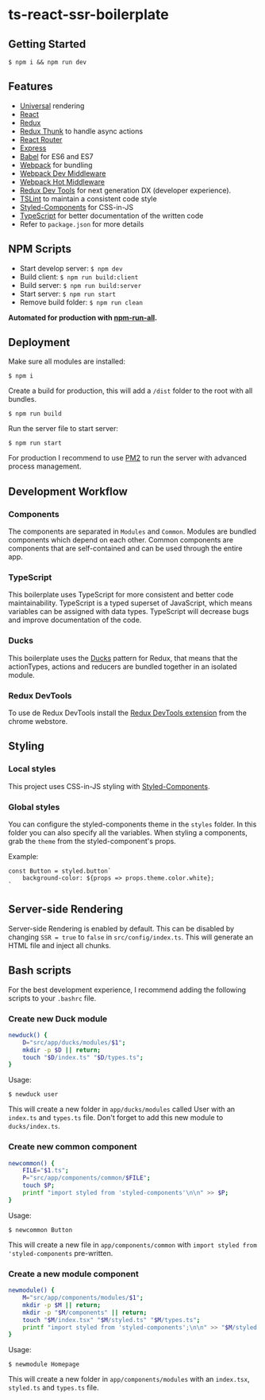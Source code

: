 # ts-react-ssr-boilerplate

## Getting Started

```
$ npm i && npm run dev
```

## Features
* [Universal](https://medium.com/@mjackson/universal-javascript-4761051b7ae9) rendering
* [React](https://github.com/facebook/react)
* [Redux](https://github.com/rackt/redux)
* [Redux Thunk](https://github.com/gaearon/redux-thunk) to handle async actions
* [React Router](https://github.com/rackt/react-router)
* [Express](http://expressjs.com)
* [Babel](http://babeljs.io) for ES6 and ES7
* [Webpack](http://webpack.github.io) for bundling
* [Webpack Dev Middleware](http://webpack.github.io/docs/webpack-dev-middleware.html)
* [Webpack Hot Middleware](https://github.com/glenjamin/webpack-hot-middleware)
* [Redux Dev Tools](https://github.com/gaearon/redux-devtools) for next generation DX (developer experience).
* [TSLint](https://palantir.github.io/tslint/) to maintain a consistent code style
* [Styled-Components](https://github.com/styled-components/styled-components/) for CSS-in-JS
* [TypeScript](https://github.com/Microsoft/TypeScript) for better documentation of the written code
* Refer to `package.json` for more details

## NPM Scripts
* Start develop server: `$ npm dev`
* Build client: `$ npm run build:client`
* Build server: `$ npm run build:server`
* Start server: `$ npm run start`
* Remove build folder: `$ npm run clean`

**Automated for production with [npm-run-all](https://github.com/mysticatea/npm-run-all).**

## Deployment
Make sure all modules are installed:  
```
$ npm i
```

Create a build for production, this will add a `/dist` folder to the root with all bundles.  
```
$ npm run build
```

Run the server file to start server:
```
$ npm run start
```

For production I recommend to use [PM2](http://pm2.keymetrics.io/) to run the server with advanced process management.

## Development Workflow
### Components
The components are separated in `Modules` and `Common`. Modules are bundled components which depend on each other. Common components are components that are self-contained and can be used through the entire app.

### TypeScript
This boilerplate uses TypeScript for more consistent and better code maintainability. TypeScript is a typed superset of JavaScript, which means variables can be assigned with data types. TypeScript will decrease bugs and improve documentation of the code.

### Ducks
This boilerplate uses the [Ducks](https://github.com/erikras/ducks-modular-redux) pattern for Redux, that means that the actionTypes, actions and reducers are bundled together in an isolated module.

### Redux DevTools
To use de Redux DevTools install the [Redux DevTools extension](https://chrome.google.com/webstore/detail/redux-devtools/lmhkpmbekcpmknklioeibfkpmmfibljd) from the chrome webstore.

## Styling
### Local styles
This project uses CSS-in-JS styling with [Styled-Components](https://github.com/styled-components/styled-components/).

### Global styles
You can configure the styled-components theme in the `styles` folder. In this folder you can also specify all the variables. When styling a components, grab the `theme` from the styled-component's props.

Example:
```
const Button = styled.button`
    background-color: ${props => props.theme.color.white};
`
```

## Server-side Rendering
Server-side Rendering is enabled by default. This can be disabled by changing `SSR = true` to `false` in `src/config/index.ts`. This will generate an HTML file and inject all chunks.

## Bash scripts
For the best development experience, I recommend adding the following scripts to your `.bashrc` file.

### Create new Duck module
```bash
newduck() {
    D="src/app/ducks/modules/$1";
    mkdir -p $D || return;
    touch "$D/index.ts" "$D/types.ts";
}
```
Usage:
```
$ newduck user
```
This will create a new folder in `app/ducks/modules` called User with an `index.ts` and `types.ts` file.
Don't forget to add this new module to `ducks/index.ts`.

### Create new common component
```bash
newcommon() {
    FILE="$1.ts";
    P="src/app/components/common/$FILE";
    touch $P;
    printf "import styled from 'styled-components'\n\n" >> $P;
}
```
Usage:
```
$ newcommon Button
```
This will create a new file in `app/components/common` with `import styled from 'styled-components` pre-written.

### Create a new module component
```bash
newmodule() {
    M="src/app/components/modules/$1";
    mkdir -p $M || return;
    mkdir -p "$M/components" || return;
    touch "$M/index.tsx" "$M/styled.ts" "$M/types.ts";
    printf "import styled from 'styled-components';\n\n" >> "$M/styled.ts";
}
```
Usage:
```
$ newmodule Homepage
```
This will create a new folder in `app/components/modules` with an `index.tsx`, `styled.ts` and `types.ts` file.

